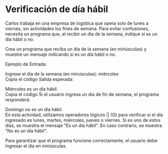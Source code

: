 # Verificación de día hábil 
Carlos trabaja en una empresa de logística que opera solo de lunes a viernes, sin actividades los fines de semana. Para evitar confusiones, necesita un programa que, al recibir un día de la semana, indique si es un día hábil o no.

Crea un programa que reciba un día de la semana (en minúsculas) y muestre un mensaje indicando si es un día hábil o no.

Ejemplo de Entrada:

Ingrese el día de la semana (en minúsculas): miércoles  
Copia el código
Salida esperada:

Miércoles es un día hábil.  
Copia el código
Si el usuario ingresa un día de fin de semana, el programa responderá:

Domingo no es un día hábil.  
En esta actividad, utilizamos operadores lógicos || (O) para verificar si el día ingresado es lunes, martes, miércoles, jueves o viernes. Si es uno de estos días, se muestra el mensaje "Es un día hábil". En caso contrario, se muestra "No es un día hábil".

Para garantizar que el programa funcione correctamente, el usuario debe ingresar el día en minúsculas.
